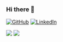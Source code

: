 ### Hi there 👋

<p>
  <a href="https://github.com/Fuadtag"><img src="https://img.shields.io/github/followers/agilatakishiyev.svg?label=GitHub&style=social" alt="GitHub"></a>
  <a href="https://www.linkedin.com/in/fuad-taghiyev-ab0047190/"><img src="https://img.shields.io/badge/LinkedIn--_.svg?style=social&logo=linkedin" alt="LinkedIn"></a>
</p>
<img src="https://github-readme-stats.vercel.app/api?username=fuadtag&show_icons=true&count_private=true&theme=algolia">
<img src="https://github-readme-stats.vercel.app/api/top-langs/?username=fuadtag&layout=compact&theme=algolia&card_width=445">

